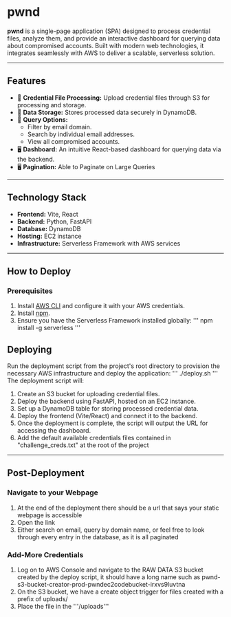 # **pwnd**

**pwnd** is a single-page application (SPA) designed to process credential files, analyze them, and provide an interactive dashboard for querying data about compromised accounts. Built with modern web technologies, it integrates seamlessly with AWS to deliver a scalable, serverless solution.

---

## **Features**

- 📂 **Credential File Processing:** Upload credential files through S3 for processing and storage.
- 💾 **Data Storage:** Stores processed data securely in DynamoDB.
- 🔎 **Query Options:**
  - Filter by email domain.
  - Search by individual email addresses.
  - View all compromised accounts.
- 🖥️ **Dashboard:** An intuitive React-based dashboard for querying data via the backend.
- 🖥️ **Pagination:** Able to Paginate on Large Queries

---

## **Technology Stack**

- **Frontend:** Vite, React
- **Backend:** Python, FastAPI
- **Database:** DynamoDB
- **Hosting:** EC2 instance
- **Infrastructure:** Serverless Framework with AWS services

---

## **How to Deploy**

### **Prerequisites**

1. Install [AWS CLI](https://aws.amazon.com/cli/) and configure it with your AWS credentials.
2. Install [npm](https://www.npmjs.com/).
3. Ensure you have the Serverless Framework installed globally:
   '''
   npm install -g serverless
   '''

## **Deploying**

Run the deployment script from the project's root directory to provision the necessary AWS infrastructure and deploy the application:
'''
./deploy.sh
'''
The deployment script will:

1. Create an S3 bucket for uploading credential files.
2. Deploy the backend using FastAPI, hosted on an EC2 instance.
3. Set up a DynamoDB table for storing processed credential data.
4. Deploy the frontend (Vite/React) and connect it to the backend.
5. Once the deployment is complete, the script will output the URL for accessing the dashboard.
6. Add the default available credentials files contained in "challenge_creds.txt" at the root of the project

---

## **Post-Deployment**

### **Navigate to your Webpage**

1. At the end of the deployment there should be a url that says your static webpage is accessible
2. Open the link
3. Either search on email, query by domain name, or feel free to look through every entry in the database, as it is all paginated

### **Add-More Credentials**

1. Log on to AWS Console and navigate to the RAW DATA S3 bucket created by the deploy script, it should have a long name such as pwnd-s3-bucket-creator-prod-pwndec2codebucket-irxvs9luvtna
2. On the S3 bucket, we have a create object trigger for files created with a prefix of uploads/
3. Place the file in the '''/uploads'''
